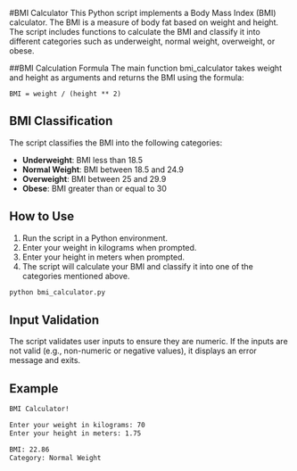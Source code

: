 #BMI Calculator
This Python script implements a Body Mass Index (BMI) calculator. The BMI is a measure of body fat based on weight and height. The script includes functions to calculate the BMI and classify it into different categories such as underweight, normal weight, overweight, or obese.

##BMI Calculation Formula
The main function bmi_calculator takes weight and height as arguments and returns the BMI using the formula:

```
BMI = weight / (height ** 2)
```

## BMI Classification

The script classifies the BMI into the following categories:

- **Underweight**: BMI less than 18.5
- **Normal Weight**: BMI between 18.5 and 24.9
- **Overweight**: BMI between 25 and 29.9
- **Obese**: BMI greater than or equal to 30

## How to Use

1. Run the script in a Python environment.
2. Enter your weight in kilograms when prompted.
3. Enter your height in meters when prompted.
4. The script will calculate your BMI and classify it into one of the categories mentioned above.


```bash
python bmi_calculator.py
```

## Input Validation

The script validates user inputs to ensure they are numeric. If the inputs are not valid (e.g., non-numeric or negative values), it displays an error message and exits.

## Example

```bash
BMI Calculator!

Enter your weight in kilograms: 70
Enter your height in meters: 1.75

BMI: 22.86
Category: Normal Weight
```
